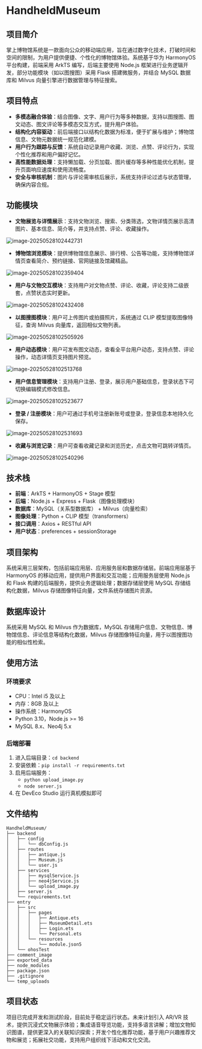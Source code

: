 # HandheldMuseum

## 项目简介
掌上博物馆系统是一款面向公众的移动端应用，旨在通过数字化技术，打破时间和空间的限制，为用户提供便捷、个性化的博物馆体验。系统基于华为 HarmonyOS 平台构建，前端采用 ArkTS 编写，后端主要使用 Node.js 框架进行业务逻辑开发，部分功能模块（如以图搜图）采用 Flask 搭建微服务，并结合 MySQL 数据库和 Milvus 向量引擎进行数据管理与特征搜索。

## 项目特点
- **多模态融合体验**：结合图像、文字、用户行为等多种数据，支持以图搜图、图文动态、图文评论等多模态交互方式，提升用户体验。
- **结构化内容驱动**：前后端接口以结构化数据为标准，便于扩展与维护；博物馆信息、文物元数据统一规范化建模。
- **用户行为跟踪与反馈**：系统自动记录用户收藏、浏览、点赞、评论行为，实现个性化推荐和用户偏好记忆。
- **高性能数据处理**：支持懒加载、分页加载、图片缓存等多种性能优化机制，提升页面响应速度和使用流畅度。
- **安全与审核机制**：图片与评论需审核后展示，系统支持评论过滤与状态管理，确保内容合规。

## 功能模块
- **文物展览与详情展示**：支持文物浏览、搜索、分类筛选，文物详情页展示高清图片、基本信息、简介等，并支持点赞、评论、收藏操作。

![image-20250528102442731]([.\image\image-20250528102442731.png](https://github.com/BUCT-CS2201/HandheldMuseum/blob/main/image/image-20250528102442731.png))

- **博物馆浏览模块**：提供博物馆信息展示、排行榜、公告等功能，支持博物馆详情页查看简介、预约链接、官网链接及馆藏精品。

![image-20250528102359404](.\image\image-20250528102359404.png)

- **用户与文物交互模块**：支持用户对文物点赞、评论、收藏，评论支持二级嵌套，点赞状态实时更新。

![image-20250528102432408](.\image\image-20250528102432408.png)

- **以图搜图模块**：用户可上传图片或拍摄照片，系统通过 CLIP 模型提取图像特征，查询 Milvus 向量库，返回相似文物列表。

![image-20250528102505926](.\image\image-20250528102505926.png)

- **用户动态模块**：用户可发布图文动态，查看全平台用户动态，支持点赞、评论操作，动态详情页支持图片预览。

![image-20250528102513768](.\image\image-20250528102513768.png)

- **用户信息管理模块**：支持用户注册、登录，展示用户基础信息，登录状态下可切换编辑模式修改信息。

![image-20250528102523677](.\image\image-20250528102523677.png)

- **登录 / 注册模块**：用户可通过手机号注册新账号或登录，登录信息本地持久化保存。

![image-20250528102531693](.\image\image-20250528102531693.png)

- **收藏与浏览记录**：用户可查看收藏记录和浏览历史，点击文物可跳转详情页。

![image-20250528102540296](.\image\image-20250528102540296.png)

## 技术栈
- **前端**：ArkTS + HarmonyOS + Stage 模型
- **后端**：Node.js + Express + Flask（图像处理模块）
- **数据库**：MySQL（关系型数据库） + Milvus（向量检索）
- **图像处理**：Python + CLIP 模型（transformers）
- **接口调用**：Axios + RESTful API
- **用户状态**：preferences + sessionStorage

## 项目架构
系统采用三层架构，包括前端应用层、应用服务层和数据存储层。前端应用层基于 HarmonyOS 的移动应用，提供用户界面和交互功能；应用服务层使用 Node.js 和 Flask 构建的后端服务，提供业务逻辑处理；数据存储层使用 MySQL 存储结构化数据，Milvus 存储图像特征向量，文件系统存储图片资源。

## 数据库设计
系统采用 MySQL 和 Milvus 作为数据库，MySQL 存储用户信息、文物信息、博物馆信息、评论信息等结构化数据，Milvus 存储图像特征向量，用于以图搜图功能的相似性检索。

## 使用方法
### 环境要求
- CPU：Intel i5 及以上
- 内存：8GB 及以上
- 操作系统：HarmonyOS
- Python 3.10，Node.js >= 16
- MySQL 8.x、Neo4j 5.x

### 后端部署
1. 进入后端目录：`cd backend`
2. 安装依赖：`pip install -r requirements.txt`
3. 启用后端服务：
   - `python upload_image.py`
   - `node server.js`
4. 在 DevEco Studio 运行真机模拟即可

## 文件结构
```
HandheldMuseum/
├── backend
│   ├── config
│   │   └── dbConfig.js
│   ├── routes
│   │   ├── antique.js
│   │   ├── Museum.js
│   │   └── user.js
│   ├── services
│   │   ├── mysqlService.js
│   │   ├── neo4jService.js
│   │   └── upload_image.py
│   ├── server.js
│   └── requirements.txt
├── entry
│   ├── src
│   │   ├── pages
│   │   │   ├── Antique.ets
│   │   │   ├── MuseumDetail.ets
│   │   │   ├── Login.ets
│   │   │   └── Personal.ets
│   │   └── resources
│   │       └── module.json5
│   └── ohosTest
├── comment_image
├── exported_data
├── node_modules
├── package.json
├── .gitignore
└── temp_uploads
```

## 项目状态
项目已完成开发和测试阶段，目前处于稳定运行状态。未来计划引入 AR/VR 技术，提供沉浸式文物展示体验；集成语音导览功能，支持多语言讲解；增加文物知识图谱，提供更深入的关联知识探索；开发个性化推荐功能，基于用户兴趣推荐文物和展览；拓展社交功能，支持用户组织线下活动和文化交流。
